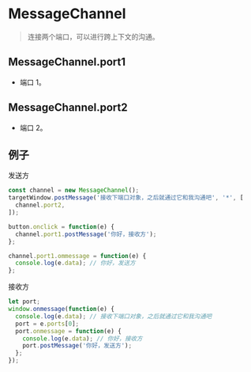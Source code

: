 # MessageChannel

> 连接两个端口，可以进行跨上下文的沟通。

## MessageChannel.port1

- 端口 1。

## MessageChannel.port2

- 端口 2。

## 例子

发送方

```js
const channel = new MessageChannel();
targetWindow.postMessage('接收下端口对象，之后就通过它和我沟通吧', '*', [
  channel.port2,
]);

button.onclick = function(e) {
  channel.port1.postMessage('你好，接收方');
};

channel.port1.ommessage = function(e) {
  console.log(e.data); // 你好，发送方
};
```

接收方

```js
let port;
window.onmessage(function(e) {
  console.log(e.data); // 接收下端口对象，之后就通过它和我沟通吧
  port = e.ports[0];
  port.onmessage = function(e) {
    console.log(e.data); // 你好，接收方
    port.postMessage('你好，发送方');
  };
});
```

